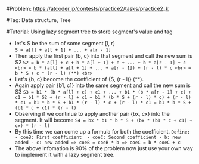 #Problem:
https://atcoder.jp/contests/practice2/tasks/practice2_k

#Tag:
Data structure, Tree

#Tutorial:
Using lazy segment tree to store segment's value and tag
  - let's S be the sum of some segment [l, r) <br>
        ```
            S = a[l] + a[l + 1] + ... + a[r - 1] 
        ```
  - Then apply the first pair {b, c} into that segment and call the new sum is S2
        ```
           S2 = b * a[l] + c + b * a[l + 1] + c + ... + b * a[r - 1] + c <br>
              = b * (a[l] + a[l + 1] + ... + a[r - 1]) + (r - l) * c <br>
              = b * S + c * (r - l) (**) <br>
        ```
  - Let's {b, c} become the coefficient of {S, (r - l)} (**).
  - Again apply pair {b1, c1} into the same segment and call the new sum is S3
        ```
           S3 = b1 * (b * a[l] + c) + c1 + ... + b1 * (b * a[r - 1] + c) + c1
              = b1 * S2 + (r - l) + c1
              = b1 * (b * S + (r - l) * c) + (r - l) * c1
              = b1 * b * S + b1 * (r - l) * c + (r - l) * c1
              = b1 * b * S + (b1 * c + c1) * (r - l)
        ```
  - Observing if we continue to apply another pair {bx, cx} into the segment. It will become
        ```
           S4 = bx * b1 * b * S + (bx * (b1 * c + c1) + cx) * (r - l)
        ```
  - By this time we can come up a formula for both the coefficient.
        ```
           Define:
            - coeB: First coefficient 
            - coeC: Second coefficient
            - b: new added
            - c: new added
               => coeB = coeB * b
               => coeC = b * coeC + c
        ```
  - The above infomation is 90% of the problem now just use your own way to implement it with a lazy segment tree.
